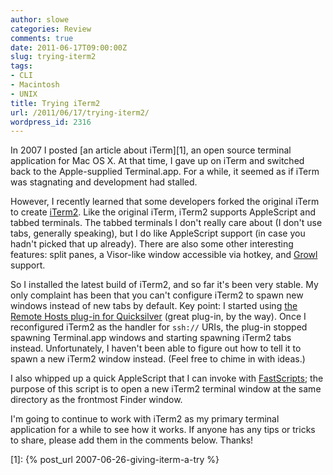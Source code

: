 ```yaml
---
author: slowe
categories: Review
comments: true
date: 2011-06-17T09:00:00Z
slug: trying-iterm2
tags:
- CLI
- Macintosh
- UNIX
title: Trying iTerm2
url: /2011/06/17/trying-iterm2/
wordpress_id: 2316
---
```


In 2007 I posted [an article about iTerm][1], an open source terminal application for Mac OS X. At that time, I gave up on iTerm and switched back to the Apple-supplied Terminal.app. For a while, it seemed as if iTerm was stagnating and development had stalled.

However, I recently learned that some developers forked the original iTerm to create [iTerm2](http://www.iterm2.com/). Like the original iTerm, iTerm2 supports AppleScript and tabbed terminals. The tabbed terminals I don't really care about (I don't use tabs, generally speaking), but I do like AppleScript support (in case you hadn't picked that up already). There are also some other interesting features: split panes, a Visor-like window accessible via hotkey, and [Growl](http://growl.info/) support.

So I installed the latest build of iTerm2, and so far it's been very stable. My only complaint has been that you can't configure iTerm2 to spawn new windows instead of new tabs by default. Key point: I started using [the Remote Hosts plug-in for Quicksilver](https://github.com/skurfer/RemoteHosts-qsplugin) (great plug-in, by the way). Once I reconfigured iTerm2 as the handler for `ssh://` URIs, the plug-in stopped spawning Terminal.app windows and starting spawning iTerm2 tabs instead. Unfortunately, I haven't been able to figure out how to tell it to spawn a new iTerm2 window instead. (Feel free to chime in with ideas.)

I also whipped up a quick AppleScript that I can invoke with [FastScripts](http://www.red-sweater.com/fastscripts/); the purpose of this script is to open a new iTerm2 terminal window at the same directory as the frontmost Finder window.

I'm going to continue to work with iTerm2 as my primary terminal application for a while to see how it works. If anyone has any tips or tricks to share, please add them in the comments below. Thanks!

[1]: {% post_url 2007-06-26-giving-iterm-a-try %}

